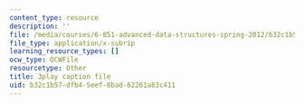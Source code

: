 ```yaml
---
content_type: resource
description: ''
file: /media/courses/6-851-advanced-data-structures-spring-2012/b32c1b57dfb45eef8bad62261a83c411_pOKy3RZbSws.vtt
file_type: application/x-subrip
learning_resource_types: []
ocw_type: OCWFile
resourcetype: Other
title: 3play caption file
uid: b32c1b57-dfb4-5eef-8bad-62261a83c411
---
```

